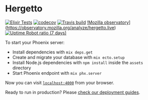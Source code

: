 # Hergetto

[![Elixir Tests](https://github.com/dusthijsvdh/hergetto/actions/workflows/elixir.yml/badge.svg)](https://github.com/dusthijsvdh/hergetto/actions/workflows/elixir.yml)
[![codecov](https://codecov.io/gh/dusthijsvdh/hergetto/branch/main/graph/badge.svg?token=URVHVQXE9O)](https://codecov.io/gh/dusthijsvdh/hergetto)
[![Travis build](https://travis-ci.com/dusthijsvdh/hergetto.svg?branch=main)](https://travis-ci.com/github/dusthijsvdh/hergetto)
[!Mozilla observatory](https://img.shields.io/mozilla-observatory/grade-score/hergetto.live?publish)](https://observatory.mozilla.org/analyze/hergetto.live)
[![Uptime Robot ratio (7 days)](https://img.shields.io/uptimerobot/ratio/7/m787479881-abad61e44968e96ffab8b2c7)](https://stats.uptimerobot.com/XpPBpun2Pl)

To start your Phoenix server:

* Install dependencies with `mix deps.get`
* Create and migrate your database with `mix ecto.setup`
* Install Node.js dependencies with `npm install` inside the `assets` directory
* Start Phoenix endpoint with `mix phx.server`

Now you can visit [`localhost:4000`](http://localhost:4000) from your browser.

Ready to run in production? Please [check our deployment guides](https://hexdocs.pm/phoenix/deployment.html).
